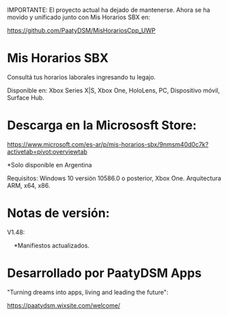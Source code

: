 IMPORTANTE: El proyecto actual ha dejado de mantenerse. Ahora se ha movido y unificado junto con Mis Horarios SBX en:

https://github.com/PaatyDSM/MisHorariosCpp_UWP

#
# Mis Horarios SBX
Consultá tus horarios laborales ingresando tu legajo.

Disponible en: Xbox Series X|S, Xbox One, HoloLens, PC, Dispositivo móvil, Surface Hub.

#
# Descarga en la Micrososft Store:
https://www.microsoft.com/es-ar/p/mis-horarios-sbx/9nmsm40d0c7k?activetab=pivot:overviewtab

*Solo disponible en Argentina

Requisitos:
Windows 10 versión 10586.0 o posterior, Xbox One.
Arquitectura 	ARM, x64, x86.

#
# Notas de versión:
V1.48:

&nbsp;&nbsp;&nbsp;&nbsp;*Manifiestos actualizados.


#
# Desarrollado por PaatyDSM Apps
"Turning dreams into apps, living and leading the future":

https://paatydsm.wixsite.com/welcome/
